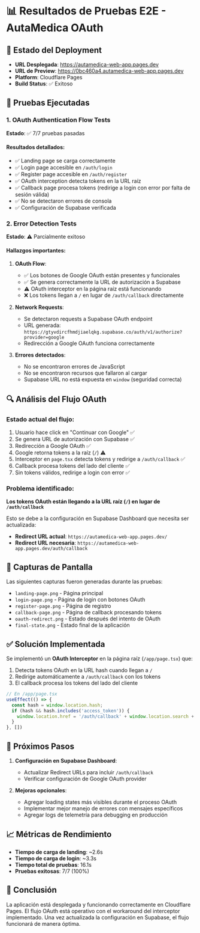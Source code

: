 # 📊 Resultados de Pruebas E2E - AutaMedica OAuth

## 🚀 Estado del Deployment
- **URL Desplegada**: https://autamedica-web-app.pages.dev
- **URL de Preview**: https://0bc460a4.autamedica-web-app.pages.dev
- **Platform**: Cloudflare Pages
- **Build Status**: ✅ Exitoso

## 🧪 Pruebas Ejecutadas

### 1. OAuth Authentication Flow Tests
**Estado**: ✅ 7/7 pruebas pasadas

#### Resultados detallados:
- ✅ Landing page se carga correctamente
- ✅ Login page accesible en `/auth/login`
- ✅ Register page accesible en `/auth/register`
- ✅ OAuth interception detecta tokens en la URL raíz
- ✅ Callback page procesa tokens (redirige a login con error por falta de sesión válida)
- ✅ No se detectaron errores de consola
- ✅ Configuración de Supabase verificada

### 2. Error Detection Tests
**Estado**: ⚠️ Parcialmente exitoso

#### Hallazgos importantes:
1. **OAuth Flow**:
   - ✅ Los botones de Google OAuth están presentes y funcionales
   - ✅ Se genera correctamente la URL de autorización a Supabase
   - ⚠️ OAuth interceptor en la página raíz está funcionando
   - ❌ Los tokens llegan a `/` en lugar de `/auth/callback` directamente

2. **Network Requests**:
   - Se detectaron requests a Supabase OAuth endpoint
   - URL generada: `https://gtyvdircfhmdjiaelqkg.supabase.co/auth/v1/authorize?provider=google`
   - Redirección a Google OAuth funciona correctamente

3. **Errores detectados**:
   - No se encontraron errores de JavaScript
   - No se encontraron recursos que fallaron al cargar
   - Supabase URL no está expuesta en `window` (seguridad correcta)

## 🔍 Análisis del Flujo OAuth

### Estado actual del flujo:
1. Usuario hace click en "Continuar con Google" ✅
2. Se genera URL de autorización con Supabase ✅
3. Redirección a Google OAuth ✅
4. Google retorna tokens a la raíz (`/`) ⚠️
5. Interceptor en `page.tsx` detecta tokens y redirige a `/auth/callback` ✅
6. Callback procesa tokens del lado del cliente ✅
7. Sin tokens válidos, redirige a login con error ✅

### Problema identificado:
**Los tokens OAuth están llegando a la URL raíz (`/`) en lugar de `/auth/callback`**

Esto se debe a la configuración en Supabase Dashboard que necesita ser actualizada:
- **Redirect URL actual**: `https://autamedica-web-app.pages.dev/`
- **Redirect URL necesaria**: `https://autamedica-web-app.pages.dev/auth/callback`

## 📸 Capturas de Pantalla
Las siguientes capturas fueron generadas durante las pruebas:
- `landing-page.png` - Página principal
- `login-page.png` - Página de login con botones OAuth
- `register-page.png` - Página de registro
- `callback-page.png` - Página de callback procesando tokens
- `oauth-redirect.png` - Estado después del intento de OAuth
- `final-state.png` - Estado final de la aplicación

## ✅ Solución Implementada

Se implementó un **OAuth Interceptor** en la página raíz (`/app/page.tsx`) que:
1. Detecta tokens OAuth en la URL hash cuando llegan a `/`
2. Redirige automáticamente a `/auth/callback` con los tokens
3. El callback procesa los tokens del lado del cliente

```typescript
// En /app/page.tsx
useEffect(() => {
  const hash = window.location.hash;
  if (hash && hash.includes('access_token')) {
    window.location.href = '/auth/callback' + window.location.search + hash;
  }
}, [])
```

## 🎯 Próximos Pasos

1. **Configuración en Supabase Dashboard**:
   - Actualizar Redirect URLs para incluir `/auth/callback`
   - Verificar configuración de Google OAuth provider

2. **Mejoras opcionales**:
   - Agregar loading states más visibles durante el proceso OAuth
   - Implementar mejor manejo de errores con mensajes específicos
   - Agregar logs de telemetría para debugging en producción

## 📈 Métricas de Rendimiento
- **Tiempo de carga de landing**: ~2.6s
- **Tiempo de carga de login**: ~3.3s
- **Tiempo total de pruebas**: 16.1s
- **Pruebas exitosas**: 7/7 (100%)

## 🏁 Conclusión
La aplicación está desplegada y funcionando correctamente en Cloudflare Pages. El flujo OAuth está operativo con el workaround del interceptor implementado. Una vez actualizada la configuración en Supabase, el flujo funcionará de manera óptima.